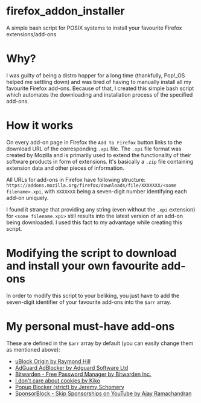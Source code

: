 # firefox_addon_installer
A simple bash script for POSIX systems to install your favourite Firefox extensions/add-ons

# Why?
I was guilty of being a distro hopper for a long time (thankfully, Pop!_OS helped me settling down) and was tired of having to manually install all my favourite Firefox add-ons. Because of that, I created this simple bash script which automates the downloading and installation process of the specified add-ons.

# How it works
On every add-on page in Firefox the `Add to Firefox` button links to the download URL of the corresponding `.xpi` file. The `.xpi` file format was created by Mozilla and is primarily used to extend the functionality of their software products in form of extensions. It's basically a `.zip` file containing extension data and other pieces of information.

All URLs for add-ons in Firefox have following structure: `https://addons.mozilla.org/firefox/downloads/file/XXXXXXX/<some filename>.xpi`, with `XXXXXXX` being a seven-digit number identifying each add-on uniquely. 

I found it strange that providing any string (even without the `.xpi` extension) for `<some filename.xpi>` still results into the latest version of an add-on being downloaded. I used this fact to my advantage while creating this script.

# Modifying the script to download and install your own favourite add-ons
In order to modify this script to your beliking, you just have to add the seven-digit identifier of your favourite add-ons into the `$arr` array.

# My personal must-have add-ons
These are defined in the `$arr` array by default (you can easily change them as mentioned above):
- [uBlock Origin by Raymond Hill](https://addons.mozilla.org/en-US/firefox/addon/ublock-origin/?utm_source=addons.mozilla.org&utm_medium=referral&utm_content=search)
- [AdGuard AdBlocker by Adguard Software Ltd](https://addons.mozilla.org/en-US/firefox/addon/adguard-adblocker/?utm_source=addons.mozilla.org&utm_medium=referral&utm_content=search)
- [Bitwarden - Free Password Manager by Bitwarden Inc.](https://addons.mozilla.org/en-US/firefox/addon/bitwarden-password-manager/?utm_source=addons.mozilla.org&utm_medium=referral&utm_content=search)
- [I don't care about cookies by Kiko](https://addons.mozilla.org/en-US/firefox/addon/i-dont-care-about-cookies/)
- [Popup Blocker (strict) by Jeremy Schomery](https://addons.mozilla.org/en-US/firefox/addon/popup-blocker/)
- [SponsorBlock - Skip Sponsorships on YouTube by Ajay Ramachandran](https://addons.mozilla.org/en-US/firefox/addon/sponsorblock/)
